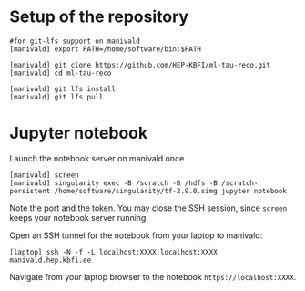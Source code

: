 # Setup of the repository
```
#for git-lfs support on manivald
[manivald] export PATH=/home/software/bin:$PATH

[manivald] git clone https://github.com/HEP-KBFI/ml-tau-reco.git
[manivald] cd ml-tau-reco

[manivald] git lfs install
[manivald] git lfs pull 
```

# Jupyter notebook

Launch the notebook server on manivald once
```
[manivald] screen
[manivald] singularity exec -B /scratch -B /hdfs -B /scratch-persistent /home/software/singularity/tf-2.9.0.simg jupyter notebook
```
Note the port and the token. You may close the SSH session, since `screen` keeps your notebook server running.

Open an SSH tunnel for the notebook from your laptop to manivald:
```
[laptop] ssh -N -f -L localhost:XXXX:localhost:XXXX manivald.hep.kbfi.ee
```

Navigate from your laptop browser to the notebook `https://localhost:XXXX`.
